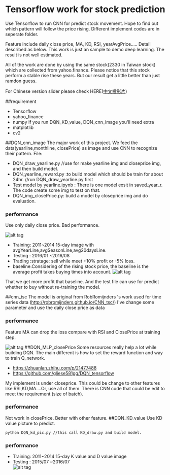 # Tensorflow work for stock prediction
Use Tensorflow to run CNN for predict stock movement. Hope to find out which pattern will follow the price rising. Different implement codes are in seperate folder.
 
Feature include daily close price, MA, KD, RSI, yearAvgPrice..... Detail described as below. This work is just an sample to demo deep learning. The result is not well estimated. 
 
All of the work are done by using the same stock(2330 in Taiwan stock) which are collected from yahoo.finance. Please notice that this stock perform a stable rise these years. But our result get a little better than just ramdon guess.

For Chinese version slider please check HERE([中文投影片](https://github.com/kimber-chen/Tensorflow-for-stock-prediction/blob/master/graph/tensorflow%E8%82%A1%E7%A5%A8%E9%A0%90%E6%B8%AC_%E5%A4%A7%E7%B6%B1.pdf))

##requirement
- Tensorflow
- yahoo_finance
- numpy
If you run DQN_KD_value, DQN_cnn_image you'll need extra
- matplotlib
- cv2

##DQN_cnn_image
The major work of this project. We feed the data(yearline,monthline, closePrice) as image and use CNN to recognize their pattern. 
File:
- DQN_draw_yearline.py  //use for make yearline img and closeprice img, and then build model.
- DQN_yearline_reward.py :to build model which should be train for about 24hr. //run DQN_draw_yearline.py first
- Test model by yearline.ipynb : There is one model exsit in saved_year_r. The code create some img to test on that.
- DQN_img_closePrice.py: build a model by closeprice img and do evaluation.

### performance
Use only daily close price. Bad performance. 
 
![alt tag](https://github.com/kimber-chen/Tensorflow-for-stock-prediction/blob/master/graph/closePrice_rst.PNG)
  * Training: 2011~2014 15-day image with avgYearLine,avgSeasonLine,avg20daysLine. 
  * Testing : 2016/01 ~2016/08  
  * Trading :stratage: sell while meet +10% profit or -5% loss.
  * baseline:Considering of the rising stock price, the baseline is the average profit takes buying times into account.
![alt tag](https://github.com/kimber-chen/Tensorflow-for-stock-prediction/blob/master/graph/yearline_rst.PNG)
  
 That we get more profit that baseline. And the test file can use for predict whether to buy without re-training the model.

##cnn_tsc
The model is original from RobRomijnders 's work used for time series data (http://robromijnders.github.io/CNN_tsc/) 
 I've change some parameter and use the daily close price as data
### performance
Feature MA can drop the loss compare with RSI and ClosePrice at training step.
 
![alt tag](https://github.com/kimber-chen/Tensorflow-for-stock-prediction/blob/master/graph/cnn_tsc_rst.PNG)
##DQN_MLP_closePrice
Some resources really help a lot while building DQN. The main different is how to set the reward function and way to train Q_network.
  * https://zhuanlan.zhihu.com/p/21477488
  * https://github.com/gliese581gg/DQN_tensorflow
 
My implement is under closeprice. This could be change to other features like RSI,KD,MA....Or, use all of them. There is CNN code that could be edit to meet the requirement (size of batch).  
 
### performance
Not work in closePrice. Better with other feature.
##DQN_KD_value
Use KD value picture to predict.
```
python DQN_kd_pic.py //this call KD_draw.py and build model.
```
### performance
  * Training: 2011~2014 15-day K value and D value image
  * Testing : 2015/07 ~2016/07  
![alt tag](https://github.com/kimber-chen/Tensorflow-for-stock-prediction/blob/master/graph/KD_rst.PNG)

